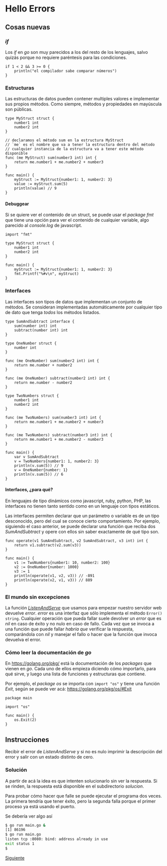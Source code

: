 # Hello Errors

## Cosas nuevas

### _if_

Los _if_ en _go_ son muy parecidos a los del resto de los lenguajes, salvo
quizás porque no requiere paréntesis para las condiciones.

```golang
if 1 < 2 && 3 >= 0 {
    println("el compilador sabe comparar números")
}
```

### Estructuras

Las estructuras de datos pueden contener multiples valores e implementar
sus propios métodos. Como siempre, métodos y propiedades en mayúscula
son públicas.

```golang
type MyStruct struct {
	number1 int
	number2 int
}

// declaramos el método sum en la estructura MyStruct
// `me` es el nombre que va a tener la estructura dentro del método
// cualquier instancia de la estructura va a tener este método disponible
func (me MyStruct) sum(number3 int) int {
	return me.number1 + me.number2 + number3
}

func main() {
	myStruct := MyStruct{number1: 1, number2: 3}
	value := myStruct.sum(5)
	println(value) // 9
}
```

#### Debuggear

Si se quiere ver el contenido de un struct, se puede usar el _package_ _fmt_
que tiene una opción para ver el contenido de cualquier variable, algo parecido
al _console.log_ de javascript.

```golang
import "fmt"

type MyStruct struct {
	number1 int
	number2 int
}

func main() {
	myStruct := MyStruct{number1: 1, number2: 3}
	fmt.Printf("%#v\n", myStruct)
}
```

### Interfaces

Las interfaces son tipos de datos que implementan un conjunto de
métodos. Se consideran implementadas automáticamente por cualquier tipo de
dato que tenga *todos* los métodos listados.

```golang
type SumAndSubtract interface {
	sum(number int) int
	subtract(number int) int
}

type OneNumber struct {
	number int
}

func (me OneNumber) sum(number2 int) int {
	return me.number + number2
}

func (me OneNumber) subtract(number2 int) int {
	return me.number - number2
}

type TwoNumbers struct {
	number1 int
	number2 int
}

func (me TwoNumbers) sum(number3 int) int {
	return me.number1 + me.number2 + number3
}

func (me TwoNumbers) subtract(number3 int) int {
	return me.number1 + me.number2 - number3
}

func main() {
	var v SumAndSubtract
	v = TwoNumbers{number1: 1, number2: 3}
	println(v.sum(5)) // 9
	v = OneNumber{number: 1}
	println(v.sum(5)) // 6
}
```

#### Interfaces, ¿para qué?

En lenguajes de tipo dinámicos como javascript, ruby, python, PHP,
las interfaces no tienen tanto sentido como en un lenguaje con tipos estáticos.

Las interfaces permiten declarar que un parámetro o variable es de un tipo
desconocido, pero del cual se conoce cierto comportamiento. Por ejemplo,
siguiendo el caso anterior, se puede declarar una función que reciba dos
_SumAndSubtract_ y opere con ellos sin saber exactamente de qué tipo son.

```golang
func operate(v1 SumAndSubtract, v2 SumAndSubtract, v3 int) int {
	return v1.subtract(v2.sum(v3))
}

func main() {
	v1 := TwoNumbers{number1: 10, number2: 100}
	v2 := OneNumber{number: 1000}
	v3 := 1
	println(operate(v1, v2, v3)) // -891
	println(operate(v2, v1, v3)) // 889
}
```

### El mundo sin excepciones

La función
[_ListenAndServe_](https://golang.org/pkg/net/http/#Server.ListenAndServe)
que usamos para empezar nuestro servidor web devuelve _error_. _error_
es una interfaz que sólo implementa el método `Error() string`.
Cualquier operación que pueda fallar suele devolver un _error_ que es
_nil_ en caso de éxito y no nulo en caso de fallo. Cada vez que se
invoca a una función que puede fallar _habría que_ verificar la
respuesta, comparándola con _nil_ y manejar el fallo o hacer que la función
que invoca devuelva el error.

### Cómo leer la documentación de _go_

En https://golang.org/pkg/ está la documentación de los _packages_ que vienen
en _go_. Cada uno de ellos empieza diciendo cómo importarlo, para qué sirve,
y luego una lista de funciones y estructuras que contiene.

Por ejemplo, el _package_ _os_  se importa con `import "os"` y tiene una
función _Exit_, según se puede ver acá: https://golang.org/pkg/os/#Exit

```golang
package main

import "os"

func main() {
    os.Exit(2)
}
```

## Instrucciones

Recibir el error de _ListenAndServe_ y si no es nulo imprimir la
descripción del error y salir con un estado distinto de cero.

### Solución

A partir de acá la idea es que intenten solucionarlo sin ver la respuesta.
Si se rinden, la respuesta está disponible en el subdirectorio _solucion_.

Para probar cómo hacer que falle se puede ejecutar el programa dos veces.
La primera tendría que tener éxito, pero la segunda falla porque el primer
proceso ya está usando el puerto.

Se debería ver algo así

```bash
$ go run main.go &
[1] 86196
$ go run main.go
listen tcp :8080: bind: address already in use
exit status 1
$
```

[Siguiente](../04_HelloState)
